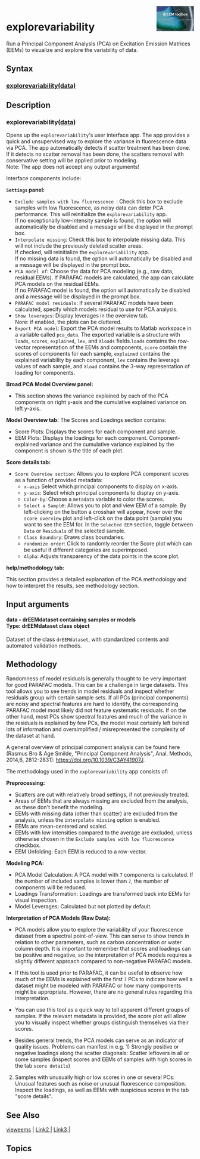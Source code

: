 <img src="top right corner logo.png" width="100" height="auto" align="right"/>

# explorevariability #
Run a Principal Component Analysis (PCA) on Excitation Emission Matrices (EEMs) to visualize and explore the variability of data.



## Syntax
### [explorevariability(data)](#syntax1) ###




## Description ##
### explorevariability([data](#varargin)) <a name="syntax1"></a>

Opens up the `explorevariability`'s user interface app. The app provides a quick and unsupervised way to explore the variance in fluorescence data via PCA. The app automatically detects if scatter treatment has been done. If it detects no scatter removal has been done, the scatters removal with conservative setting will be applied prior to modeling. <br> Note: The app does not accept any output arguments!<br>

Interface components include:<br>

<strong>`Settings` panel:<br></strong> 

- `Exclude samples with low fluorescence `: Check this box to exclude samples with low fluorescence, as noisy data can deter PCA performance. This will reinitialize the `explorevariability` app. <br> If no exceptionally low-intensity sample is found, the option will automatically be disabled and a message will be displayed in the prompt box.
- `Interpolate missing`: Check this box to interpolate missing data. This will not include the previously deleted scatter areas.<br> If checked, will reinitialize the `explorevariability` app.<br> If no missing data is found, the option will automatically be disabled and a message will be displayed in the prompt box.
- `PCA model of`: Choose the data for PCA modeling (e.g., raw data, residual EEMs). If PARAFAC models are calculated, the app can calculate PCA models on the residual EEMs. <br> If no PARAFAC model is found, the option will automatically be disabled and a message will be displayed in the prompt box.
- `PARAFAC model residuals`: If several PARAFAC models have been calculated, specify which models residual to use for PCA analysis.
- `Show leverages`: Display leverages in the overview tab. <br> Nore: if enabled, the plots can be cluttered.
- `Export PCA model`: Export the PCA model results to Matlab workspace in a variable called `pca_data`. The exported variable is a structure with `loads`, `scores`, `explained`, `lev`, and `Xloads` fields.`loads` contains the row-vector representation of the EEMs and components, `score` contain the scores of components for each sample, `explained` contains the explained variability by each component, `lev` contains the leverage values of each sample, and `Xload` contains the 3-way representation of loading for components.

<strong>Broad PCA Model Overview panel:<br></strong>

- This section shows the variance explained by each of the PCA components  on right y-axis and the cumulative explained variance on left y-axis.


<strong>Model Overview tab:</strong> The Scores and Loadings section contains:<br>

- Score Plots: Displays the scores for each component and sample.
- EEM Plots: Displays the loadings for each component. Component-explained variance and the cumulative variance explained by the component is shown is the title of each plot.


<strong>Score details tab:<br></strong>

- `Score Overview section`: Allows you to explore PCA component scores as a function of provided metadata:
	- `x-axis` Select which principal components to display on x-axis.
	- `y-axis`: Select which principal components to display on y-axis.
	- `Color-by`: Choose a `metadata` variable to color the scores.
	- `Select a Sampl`e: Allows you to plot and view EEM of a sample. By left-clicking on the button a crosshair will appear, hover over the `score overview` plot and left-click on the data point (sample) you want to see the EEM for. In the `Selected EEM` section, toggle between `Data` or `Residuals` of the selected sample.
	- `Class Boundary`: Draws class boundaries.
	- `randomize order`: Click to randomly reorder the Score plot which can be useful if different categories are superimposed.
	- `Alpha`: Adjusts transparency of the data points in the score plot.


<strong>help/methodology tab:<br></strong>

This section provides a detailed explanation of the PCA methodology and how to interpret the results, see methodology section.


## Input arguments ##
#### data - drEEMdataset containing samples or models  <a name="varargin"></a> <br> Type: drEEMdataset class object
Dataset of the class `drEEMdataset`, with standardized contents and automated validation methods.


## Methodology ##
Randomness of model residuals is generally thought to be very important for good PARAFAC models. This can be a challenge in large datasets. This tool allows you to see trends in model residuals and inspect whether residuals group with certain sample sets. If all PCs (principal components) are noisy and spectral features are hard to identify, the corresponding PARAFAC model most likely did not feature systematic residuals. If on the other hand, most PCs show spectral features and much of the variance in the residuals is explained by few PCs, the model most certainly left behind lots of information and oversimplified / misrepresented the complexity of the dataset at hand.


A general overview of principal component analysis can be found here (Rasmus Bro & Age Smilde, "Principal Component Analysis", Anal. Methods, 2014,6, 2812-2831):  https://doi.org/10.1039/C3AY41907J. <br>

The methodology used in the `explorevariability` app consists of:

**Preprocessing:**

- Scatters are cut with relatively broad settings, if not previously treated.
- Areas of EEMs that are always missing are excluded from the analysis, as these don't benefit the modeling.
- EEMs with missing data (other than scatter) are excluded from the analysis, unless the `interpolate missing` option is enabled.
- EEMs are mean-centered and scaled.
- EEMs with low intensities compared to the average are excluded, unless otherwise chosen in the `Exclude samples with low fluorescence` checkbox.
- EEM Unfolding: Each EEM is reduced to a row-vector.

**Modeling PCA:**

- PCA Model Calculation: A PCA model with `7` components is calculated. If the number of included samples is lower than `7`, the number of components will be reduced.
- Loadings Transformation: Loadings are transformed back into EEMs for visual inspection.
- Model Leverages: Calculated but not plotted by default.


**Interpretation of PCA Models (Raw Data):**

- PCA models allow you to explore the variability of your fluorescence dataset from a spectral point-of-view. This can serve to show trends in relation to other parameters, such as carbon concentration or water column depth. It is important to remember that scores and loadings can be positive and negative, so the interpretation of PCA models requires a slightly different approach compared to non-negative PARAFAC models.

- If this tool is used prior to PARAFAC, it can be useful to observe how much of the EEMs is explained with the first `7` PCs to indicate how well a dataset might be modeled with PARAFAC or how many components might be appropriate. However, there are no general rules regarding this interpretation.
- You can use this tool as a quick way to tell apparent different groups of samples. If the relevant metadata is provided, the score plot will allow you to visually inspect whether groups distinguish themselves via their scores.

- Besides general trends, the PCA models can serve as an indicator of quality issues. Problems can manifest in e.g. 1) Strongly positive or negative loadings along the scatter diagonals: Scatter leftovers in all or some samples (inspect scores and EEMs of samples with high scores in the tab `score details`)
2) Samples with unusually high or low scores in one or several PCs: Unusual features such as noise or unusual fluorescence composition. Inspect the loadings, as well as EEMs with suspicious scores in the tab "score details".





## See Also ##

<a href="link.com">vieweems</a> | 
<a href="link.com"> Link2 </a> |
<a href="link.com"> Link3 </a> |


## Topics ##